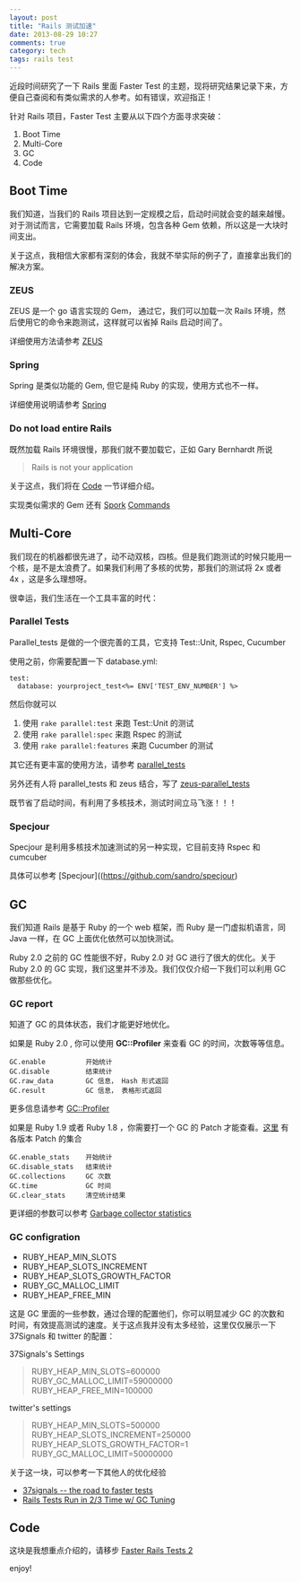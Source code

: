 ```yaml
---
layout: post
title: "Rails 测试加速"
date: 2013-08-29 10:27
comments: true
category: tech
tags: rails test
---
```


近段时间研究了一下 Rails 里面 Faster Test 的主题，现将研究结果记录下来，方便自己查阅和有类似需求的人参考。如有错误，欢迎指正！


针对 Rails 项目，Faster Test 主要从以下四个方面寻求突破：

1. Boot Time
2. Multi-Core
3. GC
4. Code

<!--more-->

## Boot Time

我们知道，当我们的 Rails 项目达到一定规模之后，启动时间就会变的越来越慢。对于测试而言，它需要加载 Rails 环境，包含各种 Gem 依赖，所以这是一大块时间支出。

关于这点，我相信大家都有深刻的体会，我就不举实际的例子了，直接拿出我们的解决方案。

### ZEUS

ZEUS 是一个 go 语言实现的 Gem， 通过它，我们可以加载一次 Rails 环境，然后使用它的命令来跑测试，这样就可以省掉 Rails 启动时间了。

详细使用方法请参考 [ZEUS](https://github.com/burke/zeus)


### Spring

Spring 是类似功能的 Gem, 但它是纯 Ruby 的实现，使用方式也不一样。

详细使用说明请参考 [Spring](https://github.com/jonleighton/spring)

### Do not load entire Rails

既然加载 Rails 环境很慢，那我们就不要加载它，正如 Gary Bernhardt 所说

> Rails is not your application

关于这点，我们将在 [Code](http://blog.zlxstar.me/blog/2013/08/29/faster-rails-tests-2/) 一节详细介绍。


实现类似需求的 Gem 还有 [Spork](https://github.com/sporkrb/spork) [Commands](https://github.com/rails/commands)

## Multi-Core

我们现在的机器都很先进了，动不动双核，四核。但是我们跑测试的时候只能用一个核，是不是太浪费了。如果我们利用了多核的优势，那我们的测试将 2x 或者 4x ，这是多么理想呀。

很幸运，我们生活在一个工具丰富的时代：

### Parallel Tests

Parallel_tests 是做的一个很完善的工具，它支持 Test::Unit, Rspec, Cucumber

使用之前，你需要配置一下 database.yml:

    test:
      database: yourproject_test<%= ENV['TEST_ENV_NUMBER'] %>

然后你就可以

1. 使用 `rake parallel:test` 来跑 Test::Unit 的测试
2. 使用 `rake parallel:spec` 来跑 Rspec 的测试
3. 使用 `rake parallel:features` 来跑 Cucumber 的测试

其它还有更丰富的使用方法，请参考 [parallel_tests](https://github.com/grosser/parallel_tests)

另外还有人将 parallel_tests 和 zeus 结合，写了 [zeus-parallel_tests](https://github.com/sevos/zeus-parallel_tests)

既节省了启动时间，有利用了多核技术，测试时间立马飞涨！！！

### Specjour

Specjour 是利用多核技术加速测试的另一种实现，它目前支持 Rspec 和 cumcuber 

具体可以参考 [Specjour]((https://github.com/sandro/specjour)


## GC

我们知道 Rails 是基于 Ruby 的一个 web 框架，而 Ruby 是一门虚拟机语言，同 Java 一样，在 GC 上面优化依然可以加快测试。

Ruby 2.0 之前的 GC 性能很不好，Ruby 2.0 对 GC 进行了很大的优化。关于 Ruby 2.0 的 GC 实现，我们这里并不涉及。我们仅仅介绍一下我们可以利用 GC 做那些优化。

### GC report

知道了 GC 的具体状态，我们才能更好地优化。

如果是 Ruby 2.0 , 你可以使用 **GC::Profiler** 来查看 GC 的时间，次数等等信息。

    GC.enable          开始统计
    GC.disable         结束统计
    GC.raw_data        GC 信息， Hash 形式返回
    GC.result          GC 信息， 表格形式返回
              
更多信息请参考 [GC::Profiler](http://ruby-doc.org/core-2.0/GC/Profiler.html)


如果是 Ruby 1.9 或者 Ruby 1.8 ，你需要打一个 GC 的 Patch 才能查看。[这里](https://github.com/skaes/rvm-patchsets) 有各版本 Patch 的集合 

	GC.enable_stats    开始统计
	GC.disable_stats   结束统计
	GC.collections     GC 次数
	GC.time            GC 时间
	GC.clear_stats     清空统计结果

更详细的参数可以参考 [Garbage collector statistics
](http://www.rubyenterpriseedition.com/documentation.html#_garbage_collector_statistics)

### GC configration

+ RUBY_HEAP_MIN_SLOTS
+ RUBY_HEAP_SLOTS_INCREMENT
+ RUBY_HEAP_SLOTS_GROWTH_FACTOR
+ RUBY_GC_MALLOC_LIMIT
+ RUBY_HEAP_FREE_MIN

这是 GC 里面的一些参数，通过合理的配置他们，你可以明显减少 GC 的次数和时间，有效提高测试的速度。关于这点我并没有太多经验，这里仅仅展示一下 37Signals 和 twitter 的配置：

37Signals's Settings

> RUBY_HEAP_MIN_SLOTS=600000
RUBY_GC_MALLOC_LIMIT=59000000
RUBY_HEAP_FREE_MIN=100000

twitter's settings
 
>RUBY_HEAP_MIN_SLOTS=500000
RUBY_HEAP_SLOTS_INCREMENT=250000
RUBY_HEAP_SLOTS_GROWTH_FACTOR=1
RUBY_GC_MALLOC_LIMIT=50000000

关于这一块，可以参考一下其他人的优化经验

+ [37signals -- the road to faster tests](http://37signals.com/svn/posts/2742-the-road-to-faster-tests)
+ [Rails Tests Run in 2/3 Time w/ GC Tuning](http://blog.winfieldpeterson.com/2010/12/10/rails-tests-run-in-23-time-w-gc-tuning/)

## Code

这块是我想重点介绍的，请移步 [Faster Rails Tests 2](http://blog.zlxstar.me/blog/2013/08/29/faster-rails-tests-2/)

enjoy!
